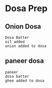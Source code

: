 # Dosa Prep

## Onion Dosa
    Dosa Batter
    oil added
    onion added to dosa

## paneer dosa
    paneer
    dosa batter
    ghee added to dosa